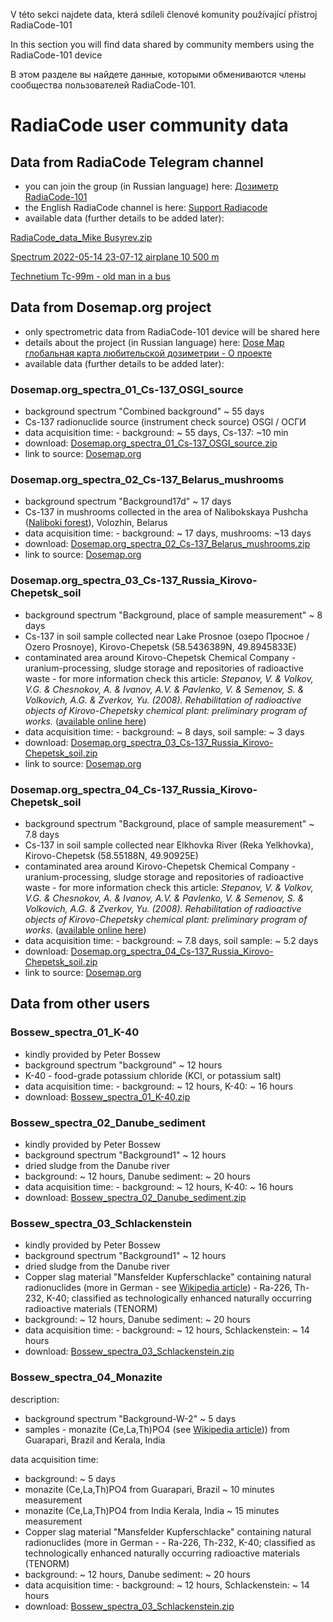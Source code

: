 V této sekci najdete data, která sdíleli členové komunity používající přístroj RadiaCode-101

In this section you will find data shared by community members using the RadiaCode-101 device

В этом разделе вы найдете данные, которыми обмениваются члены сообщества пользователей RadiaCode-101.

# RadiaCode user community data

## Data from RadiaCode Telegram channel 

- you can join the group (in Russian language) here: [Дозиметр RadiaCode-101](https://t.me/radiacode101)
- the English RadiaCode channel is here: [Support Radiacode](https://t.me/RadiacodeEng)
- available data (further details to be added later):

[RadiaCode_data_Mike Busyrev.zip](https://github.com/juhele/opengeodata/blob/master/amateur_spectrometry/Community_data/RadiaCode_data_Mike%20Busyrev.zip)

[Spectrum 2022-05-14 23-07-12 airplane 10 500 m](https://github.com/juhele/opengeodata/blob/master/amateur_spectrometry/Community_data/Spectrum_2022-05-14_23-07-12_airplane_10500m.xml)

[Technetium Tc-99m - old man in a bus](https://github.com/juhele/opengeodata/blob/master/amateur_spectrometry/Community_data/Tc-99m_old_man_in_a_bus.xml)

## Data from Dosemap.org project

- only spectrometric data from RadiaCode-101 device will be shared here
- details about the project (in Russian language) here: [Dose Map глобальная карта любительской дозиметрии - О проекте](https://dosemap.org/info/)
- available data (further details to be added later):

### Dosemap.org_spectra_01_Cs-137_OSGI_source

- background spectrum "Combined background" ~ 55 days
- Cs-137 radionuclide source (instrument check source) OSGI / ОСГИ
- data acquisition time: - background: ~ 55 days, Cs-137: ~10 min
- download: [Dosemap.org_spectra_01_Cs-137_OSGI_source.zip](https://github.com/juhele/opengeodata/blob/master/amateur_spectrometry/Community_data/Dosemap.org_spectra_01_Cs-137_OSGI_source.zip)
- link to source: [Dosemap.org](https://dosemap.org/info/cs137-osgi/)


### Dosemap.org_spectra_02_Cs-137_Belarus_mushrooms

- background spectrum "Background17d" ~ 17 days
- Cs-137 in mushrooms collected in the area of Nalibokskaya Pushcha ([Naliboki forest](https://en.wikipedia.org/wiki/Naliboki_forest)), Volozhin, Belarus
- data acquisition time: - background: ~ 17 days, mushrooms: ~13 days
- download: [Dosemap.org_spectra_02_Cs-137_Belarus_mushrooms.zip](https://github.com/juhele/opengeodata/blob/master/amateur_spectrometry/Community_data/Dosemap.org_spectra_02_Cs-137_Belarus_mushrooms.zip)
- link to source: [Dosemap.org](https://dosemap.org/info/cs137-nalibokskaya-pushcha/)


### Dosemap.org_spectra_03_Cs-137_Russia_Kirovo-Chepetsk_soil

- background spectrum "Background, place of sample measurement" ~ 8 days
- Cs-137 in soil sample collected near Lake Prosnoe (озеро Просное / Ozero Prosnoye), Kirovo-Chepetsk (58.5436389N, 49.8945833E)
- contaminated area around Kirovo-Chepetsk Chemical Company - uranium-processing, sludge storage and repositories of radioactive waste - for more information check this article:
*Stepanov, V. & Volkov, V.G. & Chesnokov, A. & Ivanov, A.V. & Pavlenko, V. & Semenov, S. & Volkovich, A.G. & Zverkov, Yu. (2008). Rehabilitation of radioactive objects of Kirovo-Chepetsky chemical plant: preliminary program of works.* ([available online here](https://www.researchgate.net/publication/268391735_Rehabilitation_of_radioactive_objects_of_Kirovo-Chepetsky_chemical_plant_preliminary_program_of_works))
- data acquisition time: - background: ~ 8 days, soil sample: ~ 3 days
- download: [Dosemap.org_spectra_03_Cs-137_Russia_Kirovo-Chepetsk_soil.zip](https://github.com/juhele/opengeodata/blob/master/amateur_spectrometry/Community_data/Dosemap.org_spectra_03_Cs-137_Russia_Kirovo-Chepetsk_soil.zip)
- link to source: [Dosemap.org](https://dosemap.org/info/cs137-ground-chepetsk/)


### Dosemap.org_spectra_04_Cs-137_Russia_Kirovo-Chepetsk_soil

- background spectrum "Background, place of sample measurement" ~ 7.8 days
- Cs-137 in soil sample collected near Elkhovka River (Reka Yelkhovka), Kirovo-Chepetsk (58.55188N, 49.90925E)
- contaminated area around Kirovo-Chepetsk Chemical Company - uranium-processing, sludge storage and repositories of radioactive waste - for more information check this article:
*Stepanov, V. & Volkov, V.G. & Chesnokov, A. & Ivanov, A.V. & Pavlenko, V. & Semenov, S. & Volkovich, A.G. & Zverkov, Yu. (2008). Rehabilitation of radioactive objects of Kirovo-Chepetsky chemical plant: preliminary program of works.* ([available online here](https://www.researchgate.net/publication/268391735_Rehabilitation_of_radioactive_objects_of_Kirovo-Chepetsky_chemical_plant_preliminary_program_of_works))
- data acquisition time: - background: ~ 7.8 days, soil sample: ~ 5.2 days
- download: [Dosemap.org_spectra_04_Cs-137_Russia_Kirovo-Chepetsk_soil.zip](https://github.com/juhele/opengeodata/blob/master/amateur_spectrometry/Community_data/Dosemap.org_spectra_04_Cs-137_Russia_Kirovo-Chepetsk_soil.zip)
- link to source: [Dosemap.org](https://dosemap.org/info/cs137-ground-chepetsk_3/)

## Data from other users

### Bossew_spectra_01_K-40

- kindly provided by Peter Bossew
- background spectrum "background" ~ 12 hours
- K-40 - food-grade potassium chloride (KCl, or potassium salt)
- data acquisition time: - background: ~ 12 hours, K-40: ~ 16 hours
- download: [Bossew_spectra_01_K-40.zip](https://github.com/juhele/opengeodata/blob/master/amateur_spectrometry/Community_data/Bossew_spectra_01_K-40.zip)

### Bossew_spectra_02_Danube_sediment

- kindly provided by Peter Bossew
- background spectrum "Background1" ~ 12 hours
- dried sludge from the Danube river
- background: ~ 12 hours, Danube sediment: ~ 20 hours
- data acquisition time: - background: ~ 12 hours, K-40: ~ 16 hours
- download: [Bossew_spectra_02_Danube_sediment.zip](https://github.com/juhele/opengeodata/blob/master/amateur_spectrometry/Community_data/Bossew_spectra_02_Danube_sediment.zip)


### Bossew_spectra_03_Schlackenstein

- kindly provided by Peter Bossew
- background spectrum "Background1" ~ 12 hours
- dried sludge from the Danube river
- Copper slag material "Mansfelder Kupferschlacke" containing natural radionuclides (more in German - see [Wikipedia article](https://de.wikipedia.org/wiki/Mansfelder_Kupferschlackensteine)) - Ra-226, Th-232, K-40; classified as technologically enhanced naturally occurring radioactive materials (TENORM)
- background: ~ 12 hours, Danube sediment: ~ 20 hours
- data acquisition time: - background: ~ 12 hours, Schlackenstein: ~ 14 hours
- download: [Bossew_spectra_03_Schlackenstein.zip](https://github.com/juhele/opengeodata/blob/master/amateur_spectrometry/Community_data/Bossew_spectra_03_Schlackenstein.zip)

### Bossew_spectra_04_Monazite

description: 
- background spectrum "Background-W-2" ~ 5 days
- samples - monazite (Ce,La,Th)PO4 (see [Wikipedia article](https://en.wikipedia.org/wiki/Monazite))) from Guarapari, Brazil and Kerala, India

data acquisition time:
- background: ~ 5 days
- monazite (Ce,La,Th)PO4 from Guarapari, Brazil ~ 10 minutes measurement 
- monazite (Ce,La,Th)PO4 from India Kerala, India ~ 15 minutes measurement 
- Copper slag material "Mansfelder Kupferschlacke" containing natural radionuclides (more in German -  - Ra-226, Th-232, K-40; classified as technologically enhanced naturally occurring radioactive materials (TENORM)
- background: ~ 12 hours, Danube sediment: ~ 20 hours
- data acquisition time: - background: ~ 12 hours, Schlackenstein: ~ 14 hours
- download: [Bossew_spectra_03_Schlackenstein.zip](https://github.com/juhele/opengeodata/blob/master/amateur_spectrometry/Community_data/Bossew_spectra_03_Schlackenstein.zip)
